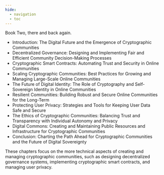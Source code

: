 ```yaml
---
hide:
  - navigation
  - toc
---
```


Book Two, there and back again.

- Introduction: The Digital Future and the Emergence of Cryptographic Communities 
- Decentralized Governance: Designing and Implementing Fair and Efficient Community Decision-Making Processes 
- Cryptographic Smart Contracts: Automating Trust and Security in Online Communities 
- Scaling Cryptographic Communities: Best Practices for Growing and Managing Large-Scale Online Communities 
- The Future of Digital Identity: The Role of Cryptography and Self-Sovereign Identity in Online Communities 
- Resilient Communities: Building Robust and Secure Online Communities for the Long-Term 
- Protecting User Privacy: Strategies and Tools for Keeping User Data Safe and Secure 
- The Ethics of Cryptographic Communities: Balancing Trust and Transparency with Individual Autonomy and Privacy 
- Digital Commons: Creating and Maintaining Public Resources and Infrastructure for Cryptographic Communities 
- Conclusion: Charting the Path Ahead for Cryptographic Communities and the Future of Digital Sovereignty 

These chapters focus on the more technical aspects of creating and managing cryptographic communities, such as designing decentralized governance systems, implementing cryptographic smart contracts, and managing user privacy. 

